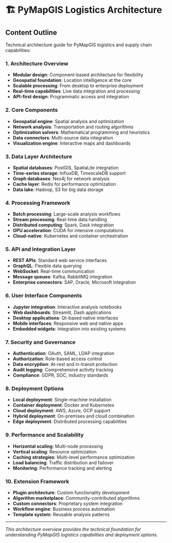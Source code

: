 # 🏗️ PyMapGIS Logistics Architecture

## Content Outline

Technical architecture guide for PyMapGIS logistics and supply chain capabilities:

### 1. Architecture Overview
- **Modular design**: Component-based architecture for flexibility
- **Geospatial foundation**: Location intelligence at the core
- **Scalable processing**: From desktop to enterprise deployment
- **Real-time capabilities**: Live data integration and processing
- **API-first design**: Programmatic access and integration

### 2. Core Components
- **Geospatial engine**: Spatial analysis and optimization
- **Network analysis**: Transportation and routing algorithms
- **Optimization solvers**: Mathematical programming and heuristics
- **Data connectors**: Multi-source data integration
- **Visualization engine**: Interactive maps and dashboards

### 3. Data Layer Architecture
- **Spatial databases**: PostGIS, SpatiaLite integration
- **Time-series storage**: InfluxDB, TimescaleDB support
- **Graph databases**: Neo4j for network analysis
- **Cache layer**: Redis for performance optimization
- **Data lake**: Hadoop, S3 for big data storage

### 4. Processing Framework
- **Batch processing**: Large-scale analysis workflows
- **Stream processing**: Real-time data handling
- **Distributed computing**: Spark, Dask integration
- **GPU acceleration**: CUDA for intensive computations
- **Cloud-native**: Kubernetes and container orchestration

### 5. API and Integration Layer
- **REST APIs**: Standard web service interfaces
- **GraphQL**: Flexible data querying
- **WebSocket**: Real-time communication
- **Message queues**: Kafka, RabbitMQ integration
- **Enterprise connectors**: SAP, Oracle, Microsoft integration

### 6. User Interface Components
- **Jupyter integration**: Interactive analysis notebooks
- **Web dashboards**: Streamlit, Dash applications
- **Desktop applications**: Qt-based native interfaces
- **Mobile interfaces**: Responsive web and native apps
- **Embedded widgets**: Integration into existing systems

### 7. Security and Governance
- **Authentication**: OAuth, SAML, LDAP integration
- **Authorization**: Role-based access control
- **Data encryption**: At-rest and in-transit protection
- **Audit logging**: Comprehensive activity tracking
- **Compliance**: GDPR, SOC, industry standards

### 8. Deployment Options
- **Local deployment**: Single-machine installation
- **Container deployment**: Docker and Kubernetes
- **Cloud deployment**: AWS, Azure, GCP support
- **Hybrid deployment**: On-premises and cloud combination
- **Edge deployment**: Distributed processing capabilities

### 9. Performance and Scalability
- **Horizontal scaling**: Multi-node processing
- **Vertical scaling**: Resource optimization
- **Caching strategies**: Multi-level performance optimization
- **Load balancing**: Traffic distribution and failover
- **Monitoring**: Performance tracking and alerting

### 10. Extension Framework
- **Plugin architecture**: Custom functionality development
- **Algorithm marketplace**: Community-contributed algorithms
- **Custom connectors**: Proprietary system integration
- **Workflow engine**: Business process automation
- **Template system**: Reusable analysis patterns

---

*This architecture overview provides the technical foundation for understanding PyMapGIS logistics capabilities and deployment options.*

